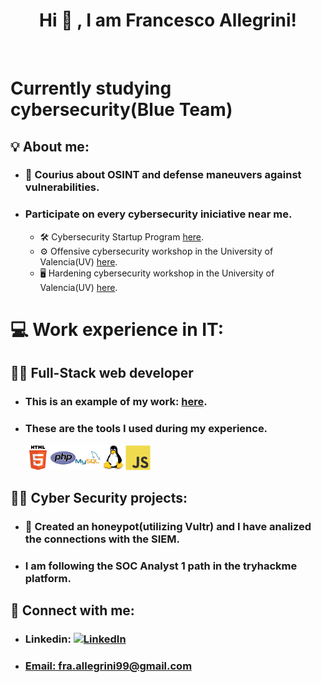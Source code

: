 <h1 align="center">Hi 🙌 , I am Francesco Allegrini!</h1>
<br/><h1>Currently studying cybersecurity(Blue Team)</h1>


<!--ABOUT ME SECTION-->
<div id><h2>💡 About me:</h2>
  <ul dir="auto">
    <li>
      <h3>🔎 Courius about OSINT and defense maneuvers against vulnerabilities.</h3>
    </li>
    <li>
      <h3>Participate on every cybersecurity iniciative near me.</h3>
      <ul id="participations">
        <li>
          🛠️ Cybersecurity Startup Program <a href="https://github.com/FraAlle/Frontpage/blob/main/Hackaton2024/Ciberseguridad_Hackaton_StartupValencia.pdf">here</a>.
        </li>
        <li>
          ⚙️ Offensive cybersecurity workshop in the University of Valencia(UV) <a href="https://github.com/FraAlle/Cybersecurity/blob/main/UV_workshops/Buffer_Overflow_Exploit.mp4">here</a>.
        </li>
        <li>
          🖥️ Hardening cybersecurity workshop in the University of Valencia(UV) <a href="https://github.com/FraAlle/Cybersecurity/blob/main/UV_workshops/Talleres.md">here</a>.
        </li>
      </ul>
    </li>
  </ul>
</div>

<!--WORK EXPERIENCE-->
<div id="Work_Experience">
  <h1>💻 Work experience in IT:</h1>
  <h2>👨‍💻 Full-Stack web developer</h2>
  <ul id="Work_Experience">
    <li>
      <h3>This is an example of my work: <a href="https://github.com/FraAlle/Coding/blob/main/Full-Stack_work_example/admin_tickets.php">here</a>.</h3>
    </li>
    <li>
      <h3>These are the tools I used during my experience.</h3>
      <p align="left"><img src="https://raw.githubusercontent.com/devicons/devicon/master/icons/html5/html5-original-wordmark.svg" alt="html5" width="40" height="40"/><img src="https://raw.githubusercontent.com/devicons/devicon/master/icons/php/php-original.svg" alt="php" width="40" height="40"/><img src="https://raw.githubusercontent.com/devicons/devicon/master/icons/mysql/mysql-original-wordmark.svg" alt="mysql" width="40" height="40"/><img src="https://raw.githubusercontent.com/devicons/devicon/master/icons/linux/linux-original.svg" alt="linux" width="40" height="40"/><img src="https://raw.githubusercontent.com/devicons/devicon/master/icons/javascript/javascript-original.svg" alt="js" width="40" height="40"/></p>
    </li>
  </ul>
  <h2>👨‍💻 Cyber Security projects:</h2>
  <ul>
    <li>
      <h3>🍯 Created an honeypot(utilizing Vultr) and I have analized the connections with the SIEM.</h3>
    </li>
    <li>
      <h3><a img src="https://assets.tryhackme.com/img/paths/SOCL1.svg">I am following the SOC Analyst 1 path in the tryhackme platform.</h3>
    </li>
  </ul>
</div>

<!--CONTACT-->
<h2>📲 Connect with me:</h2>
<ul>
  <li>
    <h3>Linkedin: <a href="https://www.linkedin.com/in/francesco-allegrini-517871229/"><img alt="LinkedIn" width="22px" src="https://external-content.duckduckgo.com/iu/?u=https%3A%2F%2Fwww.pinclipart.com%2Fpicdir%2Fmiddle%2F97-971470_linkedin-linkedin-social-media-icons-clipart.png&f=1&nofb=1&ipt=ff5043e334996e77b43b4839b64f0540bfb58cbf835796432c078d3dc0167c9e&ipo=images"/></h3>
  </li>
  <li>
    <h3>Email: fra.allegrini99@gmail.com</h3>
  </li>
</ul>


<!--[<img align="left" alt="LinkedIn" width="22px" src="https://cdn.jsdelivr.net/npm/simple-icons@v3/icons/linkedin.svg" />][linkedin]-->